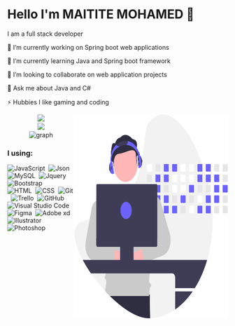 # Hello I'm MAITITE MOHAMED 👋

I am a  full stack developer 

🔭 I’m currently working on Spring boot web applications

🌱 I’m currently learning Java and Spring boot framework

👯 I’m looking to collaborate on web application projects

💬 Ask me about Java and C# 

⚡ Hubbies I like gaming and coding 


<img align="right" src="https://github.com/MaititeMohamed/MAITITEMOHAMED/blob/main/developer.svg" alt="Illustration of dev" width=350px height=465px/>
<div align="center">
<a>
  <img src="https://github-readme-stats.vercel.app/api?username=MaititeMohamed&theme=tokyonight&show_icons=true" height=150 />
</a>
  <br>
  <a>
  <img src="https://github-readme-stats.vercel.app/api/top-langs/?username=MaititeMohamed&langs_count=5&theme=tokyonight" height=150 />
</a>
<br>
<a>
  <img src="https://activity-graph.herokuapp.com/graph?username=MaititeMohamed&theme=rogue" width=50% height=200 alt="graph"/>
</a>
</div>

### I  using:

![JavaScript](https://img.shields.io/badge/-JavaScript-05122A?style=flat&logo=javascript&logoColor=white)&nbsp;
![Json](https://img.shields.io/badge/-Json-05122A?style=flat&logo=json)&nbsp;
![MySQL](https://img.shields.io/badge/MySQL-00000F?style=for-the-badge&logo=mysql&logoColor=white)&nbsp;
![Jquery](	https://img.shields.io/badge/jQuery-0769AD?style=for-the-badge&logo=jquery&logoColor=white)&nbsp;
![Bootstrap](https://img.shields.io/badge/-Bootstrap-05122A?style=flat&logo=bootstrap&logoColor=563D7C)\
![HTML](	https://img.shields.io/badge/HTML5-E34F26?style=for-the-badge&logo=html5&logoColor=white)&nbsp;
![CSS](https://img.shields.io/badge/CSS3-1572B6?style=for-the-badge&logo=css3&logoColor=white)&nbsp;
![Git](https://img.shields.io/badge/-Git-05122A?style=flat&logo=git)&nbsp;
![Trello](https://img.shields.io/badge/-Trello-05122A?style=flat&logo=trello)&nbsp;
![GitHub](https://img.shields.io/badge/-GitHub-05122A?style=flat&logo=github)&nbsp;
![Visual Studio Code](https://img.shields.io/badge/-Visual%20Studio%20Code-05122A?style=flat&logo=visual-studio-code&logoColor=007ACC)&nbsp;
![Figma](https://img.shields.io/badge/Figma-F24E1E?style=for-the-badge&logo=figma&logoColor=white)&nbsp;
![Adobe xd](https://img.shields.io/badge/Adobe%20XD-470137?style=for-the-badge&logo=Adobe%20XD&logoColor=#FF61F6)&nbsp;
![Illustrator](https://img.shields.io/badge/-Illustrator-05122A?style=flat&logo=adobe-illustrator)&nbsp;
![Photoshop](https://img.shields.io/badge/-Photoshop-05122A?style=flat&logo=adobe-photoshop)&nbsp;



